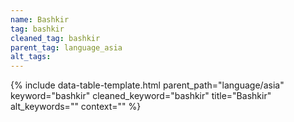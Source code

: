 ```yaml
---
name: Bashkir
tag: bashkir
cleaned_tag: bashkir
parent_tag: language_asia
alt_tags: 
---
```


{% include data-table-template.html 
  parent_path="language/asia" 
  keyword="bashkir" 
  cleaned_keyword="bashkir" 
  title="Bashkir"
  alt_keywords=""
  context=""
%}

